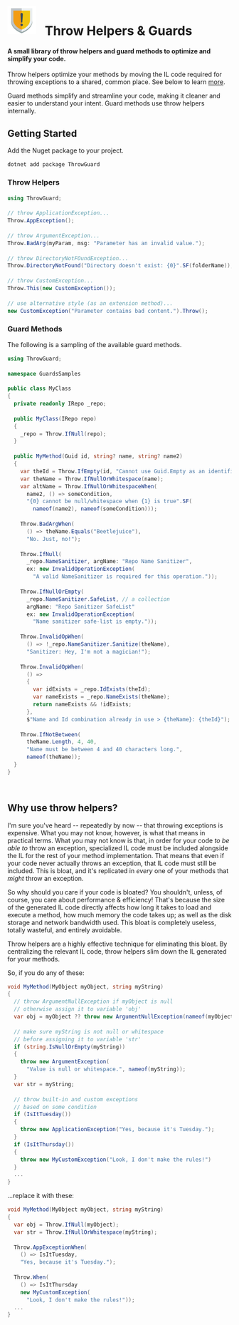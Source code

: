 
<img src="Logo.png" alt="package icon" style="float:left; margin-right:20px" />

# Throw Helpers & Guards

#### A small library of throw helpers and guard methods to optimize and simplify your code.

Throw helpers optimize your methods by moving the IL code required for throwing exceptions to a shared, common place. See below to learn [more](#why-use-throw-helpers).
 
Guard methods simplify and streamline your code, making it cleaner and easier to understand your intent.
Guard methods use throw helpers internally.


## Getting Started

Add the Nuget package to your project.
```
dotnet add package ThrowGuard
```

### Throw Helpers

```C#
using ThrowGuard;

// throw ApplicationException...
Throw.AppException();

// throw ArgumentException...
Throw.BadArg(myParam, msg: "Parameter has an invalid value.");

// throw DirectoryNotFOundException...
Throw.DirectoryNotFound("Directory doesn't exist: {0}".SF(folderName));

// throw CustomException...
Throw.This(new CustomException());

// use alternative style (as an extension method)...
new CustomException("Parameter contains bad content.").Throw();

```


### Guard Methods

The following is a sampling of the available guard methods.

```C#
using ThrowGuard;

namespace GuardsSamples

public class MyClass
{
  private readonly IRepo _repo;

  public MyClass(IRepo repo)
  {
    _repo = Throw.IfNull(repo);
  }

  public MyMethod(Guid id, string? name, string? name2)
  {
    var theId = Throw.IfEmpty(id, "Cannot use Guid.Empty as an identifier.");
    var theName = Throw.IfNullOrWhitespace(name);
    var altName = Throw.IfNullOrWhitespaceWhen(
      name2, () => someCondition, 
      "{0} cannot be null/whitespace when {1} is true".SF(
        nameof(name2), nameof(someCondition)));

    Throw.BadArgWhen(
      () => theName.Equals("Beetlejuice"),
      "No. Just, no!");

    Throw.IfNull(
      _repo.NameSanitizer, argName: "Repo Name Sanitizer",
      ex: new InvalidOperationException(
        "A valid NameSanitizer is required for this operation."));

    Throw.IfNullOrEmpty(
      _repo.NameSanitizer.SafeList, // a collection
      argName: "Repo Sanitizer SafeList"
      ex: new InvalidOperationException(
        "Name sanitizer safe-list is empty."));

    Throw.InvalidOpWhen(
      () => !_repo.NameSanitizer.Sanitize(theName), 
      "Sanitizer: Hey, I'm not a magician!");

    Throw.InvalidOpWhen(
      () =>
      {
        var idExists = _repo.IdExists(theId);
        var nameExists = _repo.NameExists(theName);
        return nameExists && !idExists;
      },
      $"Name and Id combination already in use > {theName}: {theId}");

    Throw.IfNotBetween(
      theName.Length, 4, 40, 
      "Name must be between 4 and 40 characters long.",
      nameof(theName));
  }
}

```



<br>

## Why use throw helpers?

I'm sure you've heard -- repeatedly by now -- that throwing exceptions is expensive. What you may not know, however, is what that means in practical terms. What you may not know is that, in order for your code _to be able to_ throw an exception, specialized IL code must be included alongside the IL for the rest of your method implementation. That means that even if your code never actually throws an exception, that IL code must still be included. This is bloat, and it's replicated in _every_ one of your methods that _might_ throw an exception.

So why should you care if your code is bloated? You shouldn't, unless, of course, you care about performance & efficiency! That's because the size of the generated IL code directly affects how long it takes to load and execute a method, how much memory the code takes up; as well as the disk storage and network bandwidth used. This bloat is completely useless, totally wasteful, and entirely avoidable.

Throw helpers are a highly effective technique for eliminating this bloat. By centralizing the relevant IL code, throw helpers slim down the IL generated for your methods.

So, if you do any of these:
```C#
void MyMethod(MyObject myObject, string myString)
{
  // throw ArgumentNullException if myObject is null
  // otherwise assign it to variable 'obj'
  var obj = myObject ?? throw new ArgumentNullException(nameof(myObject));

  // make sure myString is not null or whitespace 
  // before assigning it to variable 'str'
  if (string.IsNullOrEmpty(myString))
  {
    throw new ArgumentException(
      "Value is null or whitespace.", nameof(myString));
  }
  var str = myString;

  // throw built-in and custom exceptions 
  // based on some condition
  if (IsItTuesday())
  {
    throw new ApplicationException("Yes, because it's Tuesday.");
  }
  if (IsItThursday())
  {
    throw new MyCustomException("Look, I don't make the rules!")
  }
  ...
}
```

...replace it with these:

```C#
void MyMethod(MyObject myObject, string myString)
{
  var obj = Throw.IfNull(myObject);
  var str = Throw.IfNullOrWhitespace(myString);

  Throw.AppExceptionWhen(
    () => IsItTuesday,
    "Yes, because it's Tuesday.");

  Throw.When(
    () => IsItThursday
    new MyCustomException(
      "Look, I don't make the rules!"));
  ...
}
```
